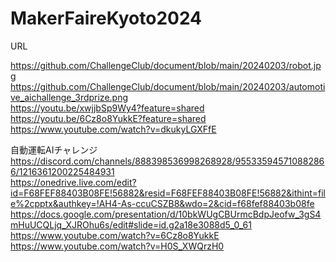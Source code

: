 # MakerFaireKyoto2024

URL

https://github.com/ChallengeClub/document/blob/main/20240203/robot.jpg  
https://github.com/ChallengeClub/document/blob/main/20240203/automotive_aichallenge_3rdprize.png  
https://youtu.be/xwjjbSp9Wy4?feature=shared  
https://youtu.be/6Cz8o8YukkE?feature=shared  
https://www.youtube.com/watch?v=dkukyLGXFfE  

自動運転AIチャレンジ
https://discord.com/channels/888398536998268928/955335945710882866/1216361200225484931  
https://onedrive.live.com/edit?id=F68FEF88403B08FE!56882&resid=F68FEF88403B08FE!56882&ithint=file%2cpptx&authkey=!AH4-As-ccuCSZB8&wdo=2&cid=f68fef88403b08fe  
https://docs.google.com/presentation/d/10bkWUgCBUrmcBdpJeofw_3gS4mHuUCQLjq_XJROhu6s/edit#slide=id.g2a18e3088d5_0_61  
https://www.youtube.com/watch?v=6Cz8o8YukkE  
https://www.youtube.com/watch?v=H0S_XWQrzH0  


